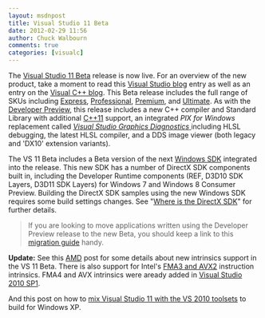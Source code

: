 ```yaml
---
layout: msdnpost
title: Visual Studio 11 Beta
date: 2012-02-29 11:56
author: Chuck Walbourn
comments: true
categories: [visualc]
---
```

The <a href="http://www.microsoft.com/visualstudio/11/en-us/downloads">Visual Studio 11 Beta</a> release is now live. For an overview of the new product, take a moment to read this <a href="">Visual Studio blog</a> entry as well as an entry on the <a href="https://devblogs.microsoft.com/cppblog/whats-new-in-visual-studio-11-beta-for-c-developers/">Visual C++ blog</a>. This Beta release includes the full range of SKUs including <a href="http://www.microsoft.com/download/en/details.aspx?id=28974">Express</a>, <a href="http://www.microsoft.com/download/en/details.aspx?id=28992">Professional</a>, <a href="http://www.microsoft.com/download/en/details.aspx?id=28985">Premium</a>, and <a href="http://www.microsoft.com/download/en/details.aspx?id=28975">Ultimate</a>. As with the <a href="https://walbourn.github.io/visual-studio-11-developer-preview/">Developer Preview</a>, this release includes a new C++ compiler and Standard Library with additional <a href="https://devblogs.microsoft.com/cppblog/c11-features-in-visual-c-11/">C++11</a> support, an integrated <em>PIX for Windows</em> replacement called <a href="https://devblogs.microsoft.com/cppblog/game-debugging-in-visual-studio-11/"><em>Visual Studio Graphics Diagnostics</em> </a>including HLSL debugging, the latest HLSL compiler, and a DDS image viewer (both legacy and 'DX10' extension variants).
<!--more-->

The VS 11 Beta includes a Beta version of the next <a href="https://developer.microsoft.com/en-us/windows/downloads/sdk-archive">Windows SDK</a> integrated into the release. This new SDK has a number of DirectX SDK components built in, including the Developer Runtime components (REF, D3D10 SDK Layers, D3D11 SDK Layers) for Windows 7 and Windows 8 Consumer Preview. Building the DirectX SDK samples using the new Windows SDK requires some build settings changes. See "<a href="https://aka.ms/dxsdk">Where is the DirectX SDK</a>" for further details.

> If you are looking to move applications written using the Developer Preview release to the new Beta, you should keep a link to this <a href="http://go.microsoft.com/fwlink/?LinkID=242888">migration guide</a> handy.

<strong>Update:</strong> See this <a href="http://blogs.amd.com/developer/2012/03/01/amd-and-the-visual-studio-11-beta/">AMD</a> post for some details about new intrinsics support in the VS 11 Beta. There is also support for Intel's <a href="http://software.intel.com/en-us/blogs/2011/06/13/haswell-new-instruction-descriptions-now-available/">FMA3 and AVX2</a> instruction intrinsics. FMA4 and AVX intrinsics were aready added in <a href="https://devblogs.microsoft.com/cppblog/visual-studio-2010-service-pack-1-general-availability/">Visual Studio 2010 SP1</a>.

And this post on how to <a href="https://devblogs.microsoft.com/cppblog/target-windows-xp-in-visual-studio-11-beta-using-the-visual-studio-2010-compiler-and-libraries/">mix Visual Studio 11 with the VS 2010 toolsets</a> to build for Windows XP.
